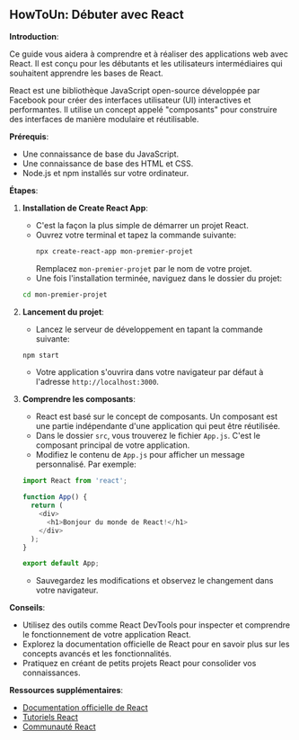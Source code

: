 ## HowToUn: Débuter avec React

**Introduction**:

Ce guide vous aidera à comprendre et à réaliser des applications web avec React. Il est conçu pour les débutants et les utilisateurs intermédiaires qui souhaitent apprendre les bases de React.

React est une bibliothèque JavaScript open-source développée par Facebook pour créer des interfaces utilisateur (UI) interactives et performantes. Il utilise un concept appelé "composants" pour construire des interfaces de manière modulaire et réutilisable.

**Prérequis**:

* Une connaissance de base du JavaScript.
* Une connaissance de base des HTML et CSS.
* Node.js et npm installés sur votre ordinateur.

**Étapes**:

1. **Installation de Create React App**:

   *  C'est la façon la plus simple de démarrer un projet React.
   * Ouvrez votre terminal et tapez la commande suivante:
     ```bash
     npx create-react-app mon-premier-projet
     ```
     Remplacez `mon-premier-projet` par le nom de votre projet.
   *  Une fois l'installation terminée, naviguez dans le dossier du projet:
     ```bash
     cd mon-premier-projet
     ```

2. **Lancement du projet**:

   *  Lancez le serveur de développement en tapant la commande suivante:
     ```bash
     npm start
     ```
   *  Votre application s'ouvrira dans votre navigateur par défaut à l'adresse `http://localhost:3000`.

3. **Comprendre les composants**:

   *  React est basé sur le concept de composants. Un composant est une partie indépendante d'une application qui peut être réutilisée.
   *  Dans le dossier `src`, vous trouverez le fichier `App.js`. C'est le composant principal de votre application.
   *  Modifiez le contenu de `App.js` pour afficher un message personnalisé. Par exemple:
     ```javascript
     import React from 'react';

     function App() {
       return (
         <div>
           <h1>Bonjour du monde de React!</h1>
         </div>
       );
     }

     export default App;
     ```
   *  Sauvegardez les modifications et observez le changement dans votre navigateur.

**Conseils**:

*  Utilisez des outils comme React DevTools pour inspecter et comprendre le fonctionnement de votre application React.
*  Explorez la documentation officielle de React pour en savoir plus sur les concepts avancés et les fonctionnalités.
*  Pratiquez en créant de petits projets React pour consolider vos connaissances.

**Ressources supplémentaires**:

*  [Documentation officielle de React](https://reactjs.org/docs/getting-started.html)
*  [Tutoriels React](https://www.freecodecamp.org/news/react-tutorial-for-beginners/)
*  [Communauté React](https://reactjs.org/community.html)



